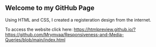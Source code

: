 ## Welcome to my GitHub Page


Using HTML and CSS, I created a registeration design from the internet. 

To access the website click here: https://htmlpreview.github.io/?https://github.com/Mrymvaa/Responsiveness-and-Media-Queries/blob/main/index.html 
